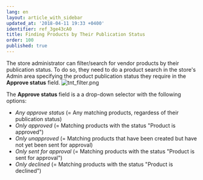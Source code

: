 ```yaml
---
lang: en
layout: article_with_sidebar
updated_at: '2018-04-11 19:33 +0400'
identifier: ref_3ge43cA0
title: Finding Products by Their Publication Status
order: 100
published: true
---
```

The store administrator can filter/search for vendor products by their publication status. To do so, they need to do a product search in the store's Admin area specifying the product publication status they require in the **Approve status** field. 
![tnt_filter.png]({{site.baseurl}}/attachments/ref_3ge43cA0/tnt_filter.png)
   
The **Approve status** field is a a drop-down selector with the following options:
   * _Any approve status_ (= Any matching products, regardess of their publication status)
   * _Only approved_ (= Matching products with the status "Product is approved")
   * _Only unapproved_ (= Matching products that have been created but have not yet been sent for approval)
   * _Only sent for approval_ (= Matching products with the status "Product is sent for approval")
   * _Only declined_ (= Matching products with the status "Product is declined")
